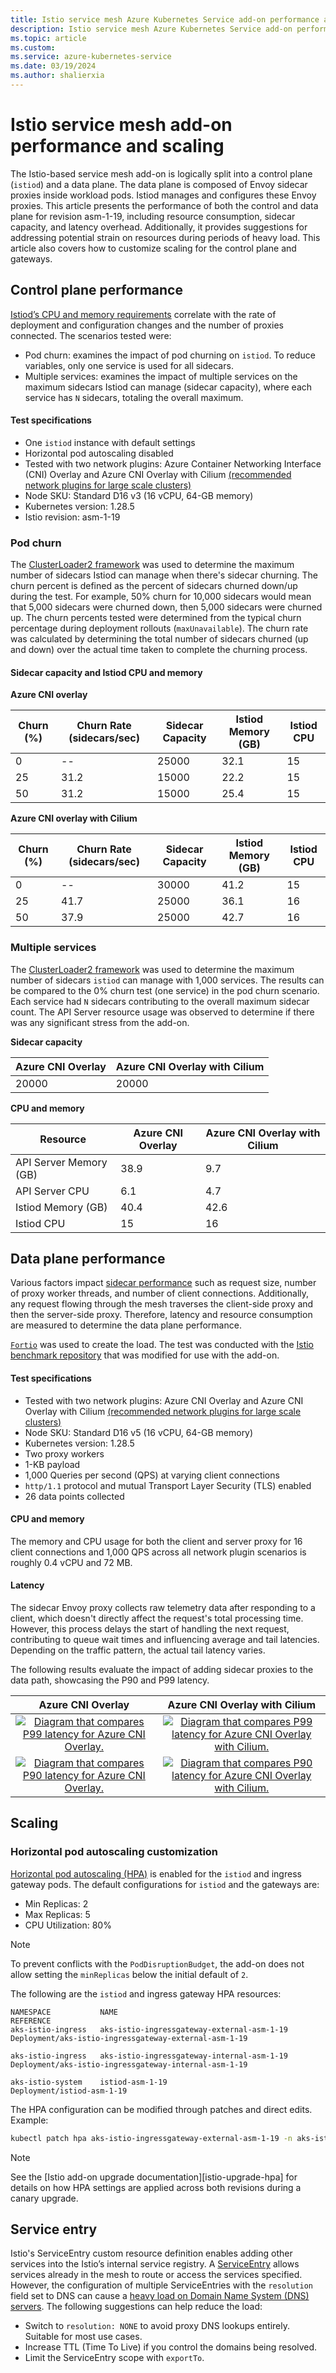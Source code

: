 ```yaml
---
title: Istio service mesh Azure Kubernetes Service add-on performance and scaling
description: Istio service mesh Azure Kubernetes Service add-on performance and scaling
ms.topic: article
ms.custom:
ms.service: azure-kubernetes-service
ms.date: 03/19/2024
ms.author: shalierxia
---
```


# Istio service mesh add-on performance and scaling
The Istio-based service mesh add-on is logically split into a control plane (`istiod`) and a data plane. The data plane is composed of Envoy sidecar proxies inside workload pods. Istiod manages and configures these Envoy proxies. This article presents the performance of both the control and data plane for revision asm-1-19, including resource consumption, sidecar capacity, and latency overhead. Additionally, it provides suggestions for addressing potential strain on resources during periods of heavy load. This article also covers how to customize scaling for the control plane and gateways. 

## Control plane performance
[Istiod’s CPU and memory requirements][control-plane-performance] correlate with the rate of deployment and configuration changes and the number of proxies connected. The scenarios tested were:

- Pod churn: examines the impact of pod churning on `istiod`. To reduce variables, only one service is used for all sidecars. 
- Multiple services: examines the impact of multiple services on the maximum sidecars Istiod can manage (sidecar capacity), where each service has `N` sidecars, totaling the overall maximum.

#### Test specifications
- One `istiod` instance with default settings
- Horizontal pod autoscaling disabled
- Tested with two network plugins: Azure Container Networking Interface (CNI) Overlay and Azure CNI Overlay with Cilium [ (recommended network plugins for large scale clusters) ](/azure/aks/azure-cni-overlay?tabs=kubectl#choosing-a-network-model-to-use)
- Node SKU: Standard D16 v3 (16 vCPU, 64-GB memory)
- Kubernetes version: 1.28.5
- Istio revision: asm-1-19

### Pod churn
The [ClusterLoader2 framework][clusterloader2] was used to determine the maximum number of sidecars Istiod can manage when there's sidecar churning. The churn percent is defined as the percent of sidecars churned down/up during the test. For example, 50% churn for 10,000 sidecars would mean that 5,000 sidecars were churned down, then 5,000 sidecars were churned up. The churn percents tested were determined from the typical churn percentage during deployment rollouts (`maxUnavailable`). The churn rate was calculated by determining the total number of sidecars churned (up and down) over the actual time taken to complete the churning process.

#### Sidecar capacity and Istiod CPU and memory

**Azure CNI overlay**

|   Churn (%) | Churn Rate (sidecars/sec)   |   Sidecar Capacity |   Istiod Memory (GB) |   Istiod CPU |
|-------------|-----------------------------|--------------------|----------------------|--------------|
|           0 | --                          |              25000 |                 32.1 |           15 |
|          25 | 31.2                        |              15000 |                 22.2 |           15 |
|          50 | 31.2                        |              15000 |                 25.4 |           15 |


**Azure CNI overlay with Cilium**

|   Churn (%) | Churn Rate (sidecars/sec)   |   Sidecar Capacity |   Istiod Memory (GB) |   Istiod CPU |
|-------------|-----------------------------|--------------------|----------------------|--------------|
|           0 |--                           |              30000 |                 41.2 |           15 |
|          25 | 41.7                        |              25000 |                 36.1 |           16 |
|          50 | 37.9                        |              25000 |                 42.7 |           16 |


### Multiple services
The [ClusterLoader2 framework][clusterloader2] was used to determine the maximum number of sidecars `istiod` can manage with 1,000 services. The results can be compared to the 0% churn test (one service) in the pod churn scenario. Each service had `N` sidecars contributing to the overall maximum sidecar count. The API Server resource usage was observed to determine if there was any significant stress from the add-on.

**Sidecar capacity**

|   Azure CNI Overlay |   Azure CNI Overlay with Cilium |
|---------------------|---------------------------------|
|               20000 |                           20000 |

**CPU and memory**

| Resource               | Azure CNI Overlay  |   Azure CNI Overlay with Cilium |
|------------------------|--------------------|---------------------------------|
| API Server Memory (GB) |        38.9        |               9.7               |
| API Server CPU         |         6.1        |               4.7               |
| Istiod Memory (GB)     |        40.4        |              42.6               |
| Istiod CPU             |         15         |                16               |


## Data plane performance
Various factors impact [sidecar performance][data-plane-performance] such as request size, number of proxy worker threads, and number of client connections. Additionally, any request flowing through the mesh traverses the client-side proxy and then the server-side proxy. Therefore, latency and resource consumption are measured to determine the data plane performance.

[`Fortio`][fortio] was used to create the load. The test was conducted with the [Istio benchmark repository][istio-benchmark] that was modified for use with the add-on.

#### Test specifications
- Tested with two network plugins: Azure CNI Overlay and Azure CNI Overlay with Cilium [ (recommended network plugins for large scale clusters) ](/azure/aks/azure-cni-overlay?tabs=kubectl#choosing-a-network-model-to-use)
- Node SKU: Standard D16 v5 (16 vCPU, 64-GB memory)
- Kubernetes version: 1.28.5
- Two proxy workers
- 1-KB payload
- 1,000 Queries per second (QPS) at varying client connections
- `http/1.1` protocol and mutual Transport Layer Security (TLS) enabled
- 26 data points collected

#### CPU and memory
The memory and CPU usage for both the client and server proxy for 16 client connections and 1,000 QPS across all network plugin scenarios is roughly 0.4 vCPU and 72 MB. 

#### Latency
The sidecar Envoy proxy collects raw telemetry data after responding to a client, which doesn't directly affect the request's total processing time. However, this process delays the start of handling the next request, contributing to queue wait times and influencing average and tail latencies. Depending on the traffic pattern, the actual tail latency varies. 

The following results evaluate the impact of adding sidecar proxies to the data path, showcasing the P90 and P99 latency.

| Azure CNI Overlay |Azure CNI Overlay with Cilium |
|:-------------------------:|:-------------------------:|
[ ![Diagram that compares P99 latency for Azure CNI Overlay.](./media/aks-istio-addon/latency-box-plot/overlay-azure-p99.png) ](./media/aks-istio-addon/latency-box-plot/overlay-azure-p99.png#lightbox) |  [ ![Diagram that compares P99 latency for Azure CNI Overlay with Cilium.](./media/aks-istio-addon/latency-box-plot/overlay-cilium-p99.png) ](./media/aks-istio-addon/latency-box-plot/overlay-cilium-p99.png#lightbox)
[ ![Diagram that compares P90 latency for Azure CNI Overlay.](./media/aks-istio-addon/latency-box-plot/overlay-azure-p90.png) ](./media/aks-istio-addon/latency-box-plot/overlay-azure-p90.png#lightbox)  |  [ ![Diagram that compares P90 latency for Azure CNI Overlay with Cilium.](./media/aks-istio-addon/latency-box-plot/overlay-cilium-p90.png) ](./media/aks-istio-addon/latency-box-plot/overlay-cilium-p90.png#lightbox)

## Scaling 

### Horizontal pod autoscaling customization

[Horizontal pod autoscaling (HPA)][hpa] is enabled for the `istiod` and ingress gateway pods. The default configurations for `istiod` and the gateways are:
- Min Replicas: 2
- Max Replicas: 5
- CPU Utilization: 80%

> [!NOTE]
> To prevent conflicts with the `PodDisruptionBudget`, the add-on does not allow setting the `minReplicas` below the initial default of `2`.

The following are the `istiod` and ingress gateway HPA resources:
```console
NAMESPACE           NAME                                         REFERENCE
aks-istio-ingress   aks-istio-ingressgateway-external-asm-1-19   Deployment/aks-istio-ingressgateway-external-asm-1-19

aks-istio-ingress   aks-istio-ingressgateway-internal-asm-1-19   Deployment/aks-istio-ingressgateway-internal-asm-1-19

aks-istio-system    istiod-asm-1-19                              Deployment/istiod-asm-1-19
```

The HPA configuration can be modified through patches and direct edits. Example:

```bash
kubectl patch hpa aks-istio-ingressgateway-external-asm-1-19 -n aks-istio-ingress --type merge --patch '{"spec": {"minReplicas": 3, "maxReplicas": 6}}'
```

> [!NOTE]
> See the [Istio add-on upgrade documentation][istio-upgrade-hpa] for details on how HPA settings are applied across both revisions during a canary upgrade.

## Service entry
Istio's ServiceEntry custom resource definition enables adding other services into the Istio’s internal service registry. A [ServiceEntry][serviceentry] allows services already in the mesh to route or access the services specified. However, the configuration of multiple ServiceEntries with the `resolution` field set to DNS can cause a [heavy load on Domain Name System (DNS) servers][understanding-dns]. The following suggestions can help reduce the load:

- Switch to `resolution: NONE` to avoid proxy DNS lookups entirely. Suitable for most use cases.
- Increase TTL (Time To Live) if you control the domains being resolved.
- Limit the ServiceEntry scope with `exportTo`.

[control-plane-performance]: https://istio.io/latest/docs/ops/deployment/performance-and-scalability/#control-plane-performance
[data-plane-performance]: https://istio.io/latest/docs/ops/deployment/performance-and-scalability/#data-plane-performance
[clusterloader2]: https://github.com/kubernetes/perf-tests/tree/master/clusterloader2#clusterloader
[fortio]: https://fortio.org/
[istio-benchmark]: https://github.com/istio/tools/tree/master/perf/benchmark#istio-performance-benchmarking
[serviceentry]: https://istio.io/latest/docs/reference/config/networking/service-entry/
[understanding-dns]: https://preliminary.istio.io/latest/docs/ops/configuration/traffic-management/dns/#proxy-dns-resolution
[hpa]: https://kubernetes.io/docs/tasks/run-application/horizontal-pod-autoscale/
[isito-upgrade-hpa]: ./istio-upgrade.md#minor-revision-upgrades-with-horizontal-pod-autoscaling-customizations
